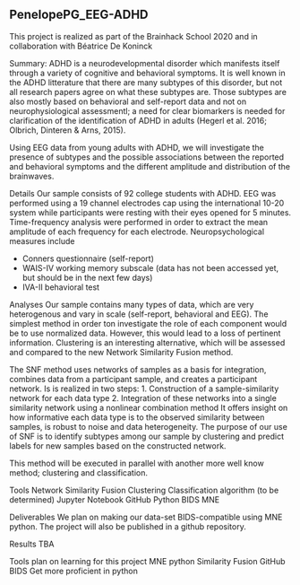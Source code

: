 
## PenelopePG_EEG-ADHD
This project is realized as part of the Brainhack School 2020 and in collaboration with Béatrice De Koninck

Summary:
ADHD is a neurodevelopmental disorder which manifests itself through a variety of cognitive and 
behavioral symptoms. It is well known in the ADHD litterature that there are many subtypes of this
disorder, but not all research papers agree on what these subtypes are. Those subtypes are also
mostly based on behavioral and self-report data and not on neurophysiological assessmentl; a need for clear
biomarkers is needed for clarification of the identification of ADHD in adults (Hegerl et al. 2016; Olbrich,
Dinteren & Arns, 2015).

Using EEG data from young adults with ADHD, we will investigate the presence of subtypes and
the possible associations between the reported and behavioral symptoms and the different 
amplitude and distribution of the brainwaves.


Details
Our sample consists of 92 college students with ADHD. EEG was performed using a 19 channel 
electrodes cap using the international 10-20 system while participants were resting with their eyes opened
for 5 minutes. Time-frequency analysis were performed in order to extract the mean amplitude of each frequency for each electrode.
Neuropsychological measures include
- Conners questionnaire (self-report)
- WAIS-IV working memory subscale (data has not been accessed yet, but should be in the next few days)
- IVA-II behavioral test

Analyses
Our sample contains many types of data, which are very heterogenous and vary in scale (self-report, 
behavioral and EEG).
The simplest method in order ton investigate the role of each component would be to use normalized data.
However, this would lead to a loss of pertinent information. Clustering is an interesting alternative,
which will be assessed and compared to the new Network Similarity Fusion method.

The SNF method uses networks of samples as a basis for integration, combines data from a participant
sample, and creates a participant network. Is is realized in two steps:
	1. Construction of a sample-similarity network for each data type
	2. Integration of these networks into a single similarity network using a nonlinear combination
	   method
It offers insight on how informative each data type is to the observed similarity between samples,
is robust to noise and data heterogeneity. The purpose of our use of SNF is to identify subtypes
among our sample by clustering and predict labels for new samples based on the constructed network.	
  
This method will be executed in parallel with another more well know method; clustering and classification.


Tools
Network Similarity Fusion
Clustering
Classification algorithm (to be determined)
Jupyter Notebook
GitHub
Python
BIDS
MNE


Deliverables
We plan on making our data-set BIDS-compatible using MNE python. 
The project will also be published in a github repository.

Results
TBA

Tools plan on learning for this project
MNE python
Similarity Fusion
GitHub
BIDS
Get more proficient in python




